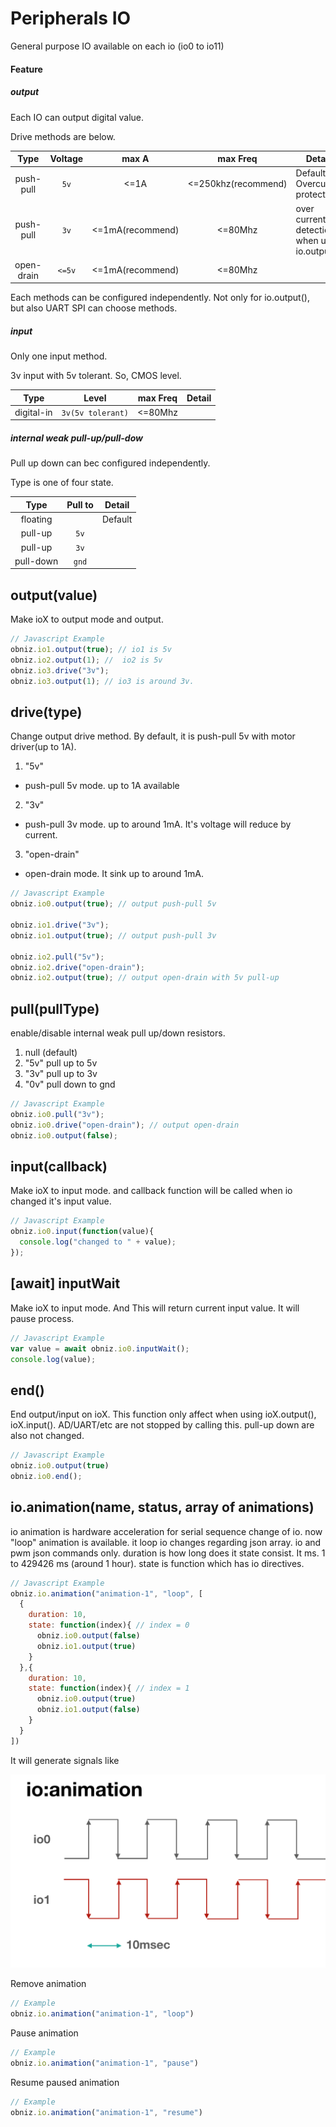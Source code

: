 # Peripherals IO
General purpose IO
available on each io (io0 to io11)

#### Feature
##### output
Each IO can output digital value.

Drive methods are below.

Type | Voltage | max A | max Freq | Details
:---: | :---: | :---: | :---: | ---
push-pull | `5v` | <=1A | <=250khz(recommend) | Default. Overcurrent protection
push-pull | `3v` | <=1mA(recommend) | <=80Mhz | over current detection when using io.output().
open-drain | `<=5v` | <=1mA(recommend) | <=80Mhz | 

Each methods can be configured independently.
Not only for io.output(), but also UART SPI can choose methods.

##### input

Only one input method.

3v input with 5v tolerant. So, CMOS level.


Type | Level | max Freq | Detail
:---: | :---: | :---: | :---:
digital-in | `3v(5v tolerant)` | <=80Mhz |  

##### internal weak pull-up/pull-dow

Pull up down can bec configured independently.

Type is one of four state.

Type | Pull to | Detail
:---: | :---: | :---:
floating | &nbsp; | Default
pull-up | `5v` | 
pull-up | `3v` | 
pull-down | `gnd` | 


## output(value)
Make ioX to output mode and output.

```Javascript
// Javascript Example
obniz.io1.output(true); // io1 is 5v
obniz.io2.output(1); //  io2 is 5v
obniz.io3.drive("3v");
obniz.io3.output(1); // io3 is around 3v.
```

## drive(type)
Change output drive method.
By default, it is push-pull 5v with motor driver(up to 1A).

1. "5v"
  - push-pull 5v mode. up to 1A available
2. "3v"
  - push-pull 3v mode. up to around 1mA. It's voltage will reduce by current.
3. "open-drain"
  - open-drain mode. It sink up to around 1mA.

```Javascript
// Javascript Example
obniz.io0.output(true); // output push-pull 5v

obniz.io1.drive("3v");
obniz.io1.output(true); // output push-pull 3v

obniz.io2.pull("5v");
obniz.io2.drive("open-drain");
obniz.io2.output(true); // output open-drain with 5v pull-up
```

## pull(pullType)
enable/disable internal weak pull up/down resistors.

1. null (default) 
2. "5v"  pull up to 5v
3. "3v"  pull up to 3v
4. "0v"  pull down to gnd

```Javascript
// Javascript Example
obniz.io0.pull("3v");
obniz.io0.drive("open-drain"); // output open-drain
obniz.io0.output(false);
```

## input(callback)
Make ioX to input mode.
and callback function will be called when io changed it's input value.
```Javascript
// Javascript Example
obniz.io0.input(function(value){
  console.log("changed to " + value);
});
```

## [await] inputWait
Make ioX to input mode.
And This will return current input value.
It will pause process.
```Javascript
// Javascript Example
var value = await obniz.io0.inputWait();
console.log(value);
```

## end()
End output/input on ioX.
This function only affect when using ioX.output(), ioX.input().
AD/UART/etc are not stopped by calling this.
pull-up down are also not changed.

```Javascript
// Javascript Example
obniz.io0.output(true)
obniz.io0.end();
```

## io.animation(name, status, array of animations)
io animation is hardware acceleration for serial sequence change of io.
now "loop" animation is available.
it loop io changes regarding json array.
io and pwm json commands only.
duration is how long does it state consist. It ms. 1 to 429426 ms (around 1 hour).
state is function which has io directives.

```Javascript
// Javascript Example
obniz.io.animation("animation-1", "loop", [
  {
    duration: 10,
    state: function(index){ // index = 0
      obniz.io0.output(false)
      obniz.io1.output(true)
    }
  },{
    duration: 10,
    state: function(index){ // index = 1
      obniz.io0.output(true)
      obniz.io1.output(false)
    }
  }
])
```

It will generate signals like

![](./images/ioanimation.png)

Remove animation
```Javascript
// Example
obniz.io.animation("animation-1", "loop")
```

Pause animation
```Javascript
// Example
obniz.io.animation("animation-1", "pause")
```

Resume paused animation
```Javascript
// Example
obniz.io.animation("animation-1", "resume")
```
